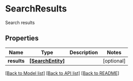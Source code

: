 # SearchResults

Search results
## Properties
Name | Type | Description | Notes
------------ | ------------- | ------------- | -------------
**results** | [**[SearchEntity]**](SearchEntity.md) |  | [optional] 

[[Back to Model list]](../README.md#documentation-for-models) [[Back to API list]](../README.md#documentation-for-api-endpoints) [[Back to README]](../README.md)


